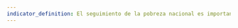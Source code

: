 ```yaml
---
indicator_definition: El seguimiento de la pobreza nacional es importante para las agendas de desarrollo específicas de cada país. Las líneas de pobreza nacionales se utilizan para hacer estimaciones más precisas de la pobreza que sean coherentes con las circunstancias económicas y sociales específicas del país, y no están destinadas a realizar comparaciones internacionales de tasas de pobreza.
---
```

